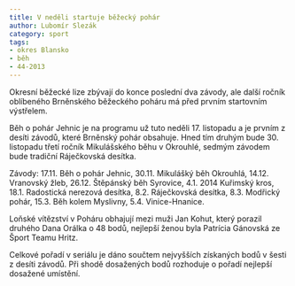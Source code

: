 ```yaml
---
title: V neděli startuje běžecký pohár
author: Lubomír Slezák
category: sport
tags:
- okres Blansko
- běh
- 44-2013
---
```


Okresní běžecké lize zbývají do konce poslední dva závody, ale další ročník oblíbeného Brněnského běžeckého poháru má před prvním startovním výstřelem.

Běh o pohár Jehnic je na programu už tuto neděli 17. listopadu a je prvním z desíti závodů, které Brněnský pohár obsahuje. Hned tím druhým bude 30. listopadu třetí ročník Mikulášského běhu v Okrouhlé, sedmým závodem bude tradiční Ráječkovská desítka. 

Závody: 17.11. Běh o pohár Jehnic, 30.11. Mikulášký běh Okrouhlá, 14.12. Vranovský žleb, 26.12. Štěpánský běh Syrovice, 4.1. 2014 Kuřimský kros, 18.1. Radostická nerezová desítka, 8.2. Ráječkovská desítka, 8.3. Modřický pohár, 15.3. Běh kolem Myslivny, 5.4. Vinice-Hnanice.

Loňské vítězství v Poháru obhajují mezi muži Jan Kohut, který porazil druhého Dana Orálka o 48 bodů, nejlepší ženou byla Patrícia Gánovská ze Šport Teamu Hritz.

Celkové pořadí v seriálu je dáno součtem nejvyšších získaných bodů v šesti z desíti závodů. Při shodě dosažených bodů rozhoduje o pořadí nejlepší dosažené umístění.
